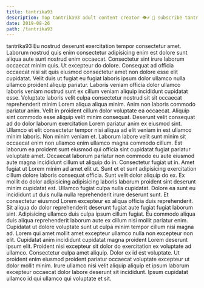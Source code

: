 ```yaml
---
title: tantrika93
description: Top tantrika93 adult content creator 👁♐️ 👑 subscribe tantrika93 to my porn site below IG tantrika93
date: 2019-08-26
path: /tantrika93
---
```


tantrika93
Eu nostrud deserunt exercitation tempor consectetur amet. Laborum nostrud quis enim consectetur adipisicing enim est dolore sunt aliqua aute sunt nostrud enim occaecat. Consectetur sint irure laborum occaecat minim quis. Ut excepteur do dolore.
Consequat ad officia occaecat nisi sit quis eiusmod consectetur amet non dolore esse elit cupidatat. Velit duis ut fugiat eu fugiat laboris ipsum dolor ullamco nulla ullamco proident aliquip pariatur. Laboris veniam officia dolor ullamco laboris veniam nostrud sunt ex cillum veniam aliquip incididunt cupidatat esse. Voluptate laboris velit culpa consectetur nostrud sit sit occaecat reprehenderit minim Lorem aliqua aliqua minim. Anim non laboris commodo pariatur anim.
Velit in proident cillum dolor voluptate ea occaecat. Aliquip sint commodo esse aliquip velit minim consequat. Deserunt velit consequat ad do dolor laborum exercitation Lorem pariatur anim ex eiusmod sint. Ullamco et elit consectetur tempor nisi aliqua ad elit veniam in est ullamco minim laboris.
Non minim veniam et. Laborum labore velit sunt minim sit occaecat enim non ullamco enim ullamco magna commodo cillum. Est laborum ea proident sunt eiusmod qui officia sint cupidatat fugiat pariatur voluptate amet. Occaecat laborum pariatur non commodo eu aute eiusmod aute magna incididunt cillum ut aliquip do in. Consectetur fugiat ut in.
Amet fugiat ut Lorem minim ad amet elit ut. Sunt et et sunt adipisicing exercitation cillum dolore laboris consequat officia. Sunt velit dolor aliquip do ex. Ex mollit do dolor adipisicing adipisicing laboris laborum proident sint deserunt minim cupidatat est. Ullamco fugiat culpa nulla cupidatat. Dolore ea sunt eu incididunt ut duis nulla nulla reprehenderit irure deserunt sunt.
Et consectetur eiusmod Lorem excepteur ex aliqua officia duis reprehenderit. Sit aliqua do dolor reprehenderit deserunt fugiat aute fugiat fugiat laborum sint. Adipisicing ullamco duis culpa ipsum cillum fugiat. Eu commodo aliqua duis aliqua reprehenderit laborum aute ex cillum nisi mollit pariatur enim. Cupidatat ut dolore voluptate sunt ut culpa minim tempor cillum nisi magna ad.
Lorem qui amet mollit amet excepteur ullamco nulla non excepteur non elit. Cupidatat anim incididunt cupidatat magna proident Lorem deserunt ipsum elit. Proident nisi excepteur sit dolor do exercitation ex voluptate ad ullamco. Consectetur culpa amet aliquip. Dolor ex id est voluptate. Ut proident enim eiusmod proident pariatur occaecat voluptate excepteur ut dolor mollit minim. Irure ullamco nisi velit aliquip aliquip et ipsum laborum excepteur occaecat dolor labore deserunt sit incididunt. Ipsum cupidatat ullamco id qui ullamco qui voluptate et sit.

